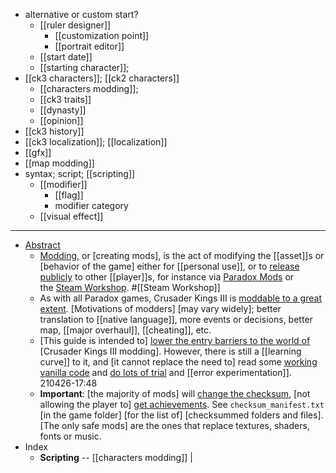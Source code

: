 - alternative or custom start?
    - [[ruler designer]]
        - [[customization point]]
        - [[portrait editor]]
    - [[start date]]
    - [[starting character]]; 
- [[ck3 characters]]; [[ck2 characters]]
    - [[characters modding]]; 
    - [[ck3 traits]]
    - [[dynasty]]
    - [[opinion]]
- [[ck3 history]]
- [[ck3 localization]]; [[localization]]
- [[gfx]]
- [[map modding]]
- syntax; script; [[scripting]]
    - [[modifier]]
        - [[flag]]
        - modifier category
    - [[visual effect]]
- ---
- [Abstract](https://ck3.paradoxwikis.com/Modding)
    - [Modding]([[modding]]), or [creating mods], is the act of modifying the [[asset]]s or [behavior of the game] either for [[personal use]], or to [release publicly](((r5AeYZqom))) to other [[player]]s, for instance via [Paradox Mods](https://mods.paradoxplaza.com/games/ck3) or the [Steam Workshop](https://steamcommunity.com/app/1158310/workshop/). #[[Steam Workshop]]
    - As with all Paradox games, Crusader Kings III is [moddable to a great extent]([[moddable]]). [Motivations of modders] [may vary widely]; better translation to [[native language]], more events or decisions, better map, [[major overhaul]], [[cheating]], etc.
    - [This guide is intended to] [lower the entry barriers to the world of](((Eu46_sor_))) [Crusader Kings III modding]. However, there is still a [[learning curve]] to it, and [it cannot replace the need to] read some [working vanilla code](((TvjoQD_Uw))) and [do lots of trial]([[trial]]) and [[error experimentation]].
210426-17:48
    - __Important__: [the majority of mods] will [change the checksum]([[checksum]]), [not allowing the player to] [get achievements]([[achievement]]). See `checksum_manifest.txt` [in the game folder] [for the list of] [checksummed folders and files]. [The only safe mods] are the ones that replace textures, shaders, fonts or music.
- Index
    - **Scripting** -- [[characters modding]] | 
